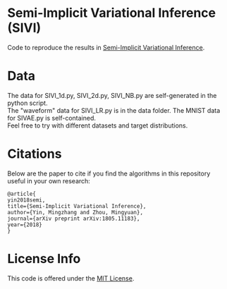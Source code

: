 # Semi-Implicit Variational Inference (SIVI)

Code to reproduce the results in [Semi-Implicit Variational Inference](http://arxiv.org/abs/1805.11183). 

# Data
The data for SIVI_1d.py, SIVI_2d.py, SIVI_NB.py are self-generated in the python script.  <br />
The "waveform" data for SIVI_LR.py is in the data folder. The MNIST data for SIVAE.py is  self-contained. <br />
Feel free to try with different datasets and target distributions.<br />

# Citations

Below are the paper to cite if you find the algorithms in this repository useful in your own research:
```
@article{
yin2018semi,
title={Semi-Implicit Variational Inference}, 
author={Yin, Mingzhang and Zhou, Mingyuan}, 
journal={arXiv preprint arXiv:1805.11183}, 
year={2018}  
}
```

# License Info

This code is offered under the [MIT License](https://opensource.org/licenses/MIT).

